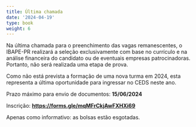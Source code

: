 ```yaml
---
title: Última chamada
date: '2024-04-19'
type: book
weight: 6
---
```


Na última chamada para o preenchimento das vagas remanescentes, o IBAPE-PR realizará a seleção exclusivamente com base no currículo e na análise financeira do candidato ou de eventuais empresas patrocinadoras. Portanto, não será realizada uma etapa de prova.

Como não está prevista a formação de uma nova turma em 2024, esta representa a última oportunidade para ingressar no CEDS neste ano.

Prazo máximo para envio de documentos: **15/06/2024**

Inscrição: **https://forms.gle/mqMFrCkjAwFXHXi69**

Apenas como informativo: as bolsas estão esgotadas.
